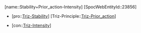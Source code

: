 ﻿---
type: TrizContradiction
aliases:
- Stability+Prior_action-Intensity
license: CC BY-SA 4.0
copyright: https://github.com/SpocWeb
IsDeleted: false
IsReadOnly: false
Confidential: public
tags: 
- Triz/Contradiction
---
[name::Stability+Prior_action-Intensity]
[SpocWebEntityId::23856]
+ [pro::[Triz-Stability](tech/Triz/Parameter/Triz-Stability.md)]
[Triz-Principle::[Triz-Prior_action](tech/Triz/Principle/Triz-Prior_action.md)]
- [con::[Triz-Intensity](tech/Triz/Parameter/Triz-Intensity.md)]

